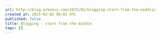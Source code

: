 ```yaml
---
url: http://blog.arkency.com/2015/03/blogging-start-from-the-middle/
created_at: 2015-03-02 00:03 UTC
published: false
title: Blogging - start from the middle
tags: []
---
```



